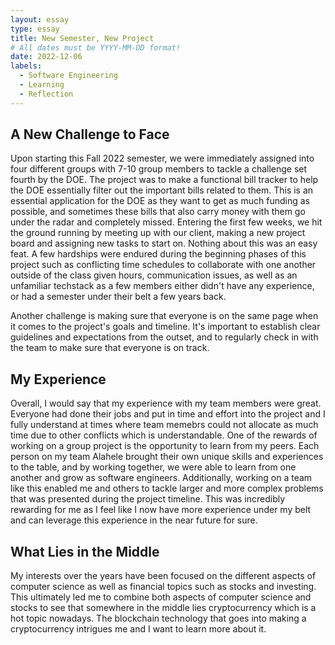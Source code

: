 ```yaml
---
layout: essay
type: essay
title: New Semester, New Project
# All dates must be YYYY-MM-DD format!
date: 2022-12-06
labels:
  - Software Engineering
  - Learning
  - Reflection
---
```


<h2> A New Challenge to Face </h2>
Upon starting this Fall 2022 semester, we were immediately assigned into four different groups with 7-10 group members to tackle a challenge set fourth by the DOE. The project was to make a functional bill tracker to help the DOE essentially filter out the important bills related to them. This is an essential application for the DOE as they want to get as much funding as possible, and sometimes these bills that also carry money with them go under the radar and completely missed. Entering the first few weeks, we hit the ground running by meeting up with our client, making a new project board and assigning new tasks to start on. Nothing about this was an easy feat. A few hardships were endured during the beginning phases of this project such as conflicting time schedules to collaborate with one another outside of the class given hours, communication issues, as well as an unfamiliar techstack as a few members either didn't have any experience, or had a semester under their belt a few years back. 

Another challenge is making sure that everyone is on the same page when it comes to the project's goals and timeline. It's important to establish clear guidelines and expectations from the outset, and to regularly check in with the team to make sure that everyone is on track.

<h2> My Experience </h2>
Overall, I would say that my experience with my team members were great. Everyone had done their jobs and put in time and effort into the project and I fully understand at times where team memebrs could not allocate as much time due to other conflicts which is understandable. One of the rewards of working on a group project is the opportunity to learn from my peers. Each person on my team Alahele brought their own unique skills and experiences to the table, and by working together, we were able to learn from one another and grow as software engineers. Additionally, working on a team like this enabled me and others to tackle larger and more complex problems that was presented during the project timeline. This was incredibly rewarding for me as I feel like I now have more experience under my belt and can leverage this experience in the near future for sure. 

<h2> What Lies in the Middle </h2>
My interests over the years have been focused on the different aspects of computer science as well as financial topics such as stocks and investing. This ultimately led me to combine both aspects of computer science and stocks to see that somewhere in the middle lies cryptocurrency which is a hot topic nowadays. The blockchain technology that goes into making a cryptocurrency intrigues me and I want to learn more about it. 

